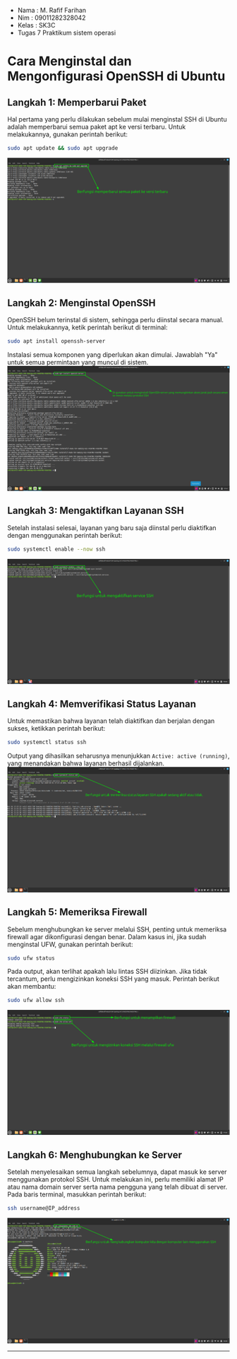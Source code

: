 * Nama : M. Rafif Farihan
* Nim : 09011282328042
* Kelas : SK3C
* Tugas 7 Praktikum sistem operasi
  
# Cara Menginstal dan Mengonfigurasi OpenSSH di Ubuntu

## Langkah 1: Memperbarui Paket
Hal pertama yang perlu dilakukan sebelum mulai menginstal SSH di Ubuntu adalah memperbarui semua paket apt ke versi terbaru. Untuk melakukannya, gunakan perintah berikut:
```bash
sudo apt update && sudo apt upgrade
```
![Memperbarui Paket](https://github.com/Rafiffarihan13/M.-Rafif-Farihan_09011282328042_SK3C_tugas-7-praktikum-sistem-operasi/blob/main/gambar/1.png)

## Langkah 2: Menginstal OpenSSH
OpenSSH belum terinstal di sistem, sehingga perlu diinstal secara manual. Untuk melakukannya, ketik perintah berikut di terminal:
```bash
sudo apt install openssh-server
```
Instalasi semua komponen yang diperlukan akan dimulai. Jawablah "Ya" untuk semua permintaan yang muncul di sistem.
![Menginstal OpenSSH](https://github.com/Rafiffarihan13/M.-Rafif-Farihan_09011282328042_SK3C_tugas-7-praktikum-sistem-operasi/blob/main/gambar/2.png)

## Langkah 3: Mengaktifkan Layanan SSH
Setelah instalasi selesai, layanan yang baru saja diinstal perlu diaktifkan dengan menggunakan perintah berikut:
```bash
sudo systemctl enable --now ssh
```
![Mengaktifkan Layanan SSH](https://github.com/Rafiffarihan13/M.-Rafif-Farihan_09011282328042_SK3C_tugas-7-praktikum-sistem-operasi/blob/main/gambar/3.png)

## Langkah 4: Memverifikasi Status Layanan
Untuk memastikan bahwa layanan telah diaktifkan dan berjalan dengan sukses, ketikkan perintah berikut:
```bash
sudo systemctl status ssh
```
Output yang dihasilkan seharusnya menunjukkan `Active: active (running)`, yang menandakan bahwa layanan berhasil dijalankan.
![Status Layanan SSH](https://github.com/Rafiffarihan13/M.-Rafif-Farihan_09011282328042_SK3C_tugas-7-praktikum-sistem-operasi/blob/main/gambar/4.png)

## Langkah 5: Memeriksa Firewall
Sebelum menghubungkan ke server melalui SSH, penting untuk memeriksa firewall agar dikonfigurasi dengan benar. Dalam kasus ini, jika sudah menginstal UFW, gunakan perintah berikut:
```bash
sudo ufw status
```
Pada output, akan terlihat apakah lalu lintas SSH diizinkan. Jika tidak tercantum, perlu mengizinkan koneksi SSH yang masuk. Perintah berikut akan membantu:
```bash
sudo ufw allow ssh
```
![Memeriksa Firewall](https://github.com/Rafiffarihan13/M.-Rafif-Farihan_09011282328042_SK3C_tugas-7-praktikum-sistem-operasi/blob/main/gambar/5.png)

## Langkah 6: Menghubungkan ke Server
Setelah menyelesaikan semua langkah sebelumnya, dapat masuk ke server menggunakan protokol SSH. Untuk melakukan ini, perlu memiliki alamat IP atau nama domain server serta nama pengguna yang telah dibuat di server. Pada baris terminal, masukkan perintah berikut:
```bash
ssh username@IP_address
```
![Menghubungkan ke Server](https://github.com/Rafiffarihan13/M.-Rafif-Farihan_09011282328042_SK3C_tugas-7-praktikum-sistem-operasi/blob/main/gambar/6.png)

--- 

